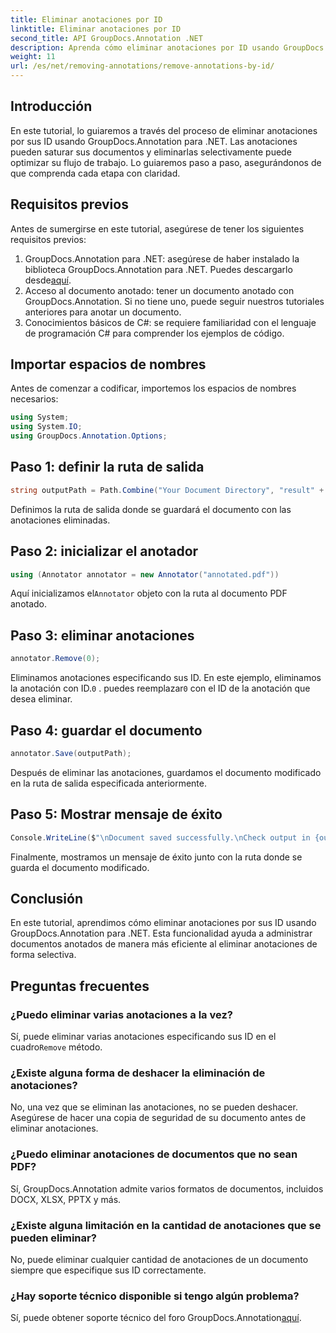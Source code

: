 ```yaml
---
title: Eliminar anotaciones por ID
linktitle: Eliminar anotaciones por ID
second_title: API GroupDocs.Annotation .NET
description: Aprenda cómo eliminar anotaciones por ID usando GroupDocs.Annotation para .NET. Optimice el flujo de trabajo de sus documentos de manera eficiente.
weight: 11
url: /es/net/removing-annotations/remove-annotations-by-id/
---
```

## Introducción
En este tutorial, lo guiaremos a través del proceso de eliminar anotaciones por sus ID usando GroupDocs.Annotation para .NET. Las anotaciones pueden saturar sus documentos y eliminarlas selectivamente puede optimizar su flujo de trabajo. Lo guiaremos paso a paso, asegurándonos de que comprenda cada etapa con claridad.
## Requisitos previos
Antes de sumergirse en este tutorial, asegúrese de tener los siguientes requisitos previos:
1.  GroupDocs.Annotation para .NET: asegúrese de haber instalado la biblioteca GroupDocs.Annotation para .NET. Puedes descargarlo desde[aquí](https://releases.groupdocs.com/annotation/net/).
2. Acceso al documento anotado: tener un documento anotado con GroupDocs.Annotation. Si no tiene uno, puede seguir nuestros tutoriales anteriores para anotar un documento.
3. Conocimientos básicos de C#: se requiere familiaridad con el lenguaje de programación C# para comprender los ejemplos de código.

## Importar espacios de nombres
Antes de comenzar a codificar, importemos los espacios de nombres necesarios:
```csharp
using System;
using System.IO;
using GroupDocs.Annotation.Options;
```

## Paso 1: definir la ruta de salida
```csharp
string outputPath = Path.Combine("Your Document Directory", "result" + Path.GetExtension("input.pdf"));
```
Definimos la ruta de salida donde se guardará el documento con las anotaciones eliminadas.
## Paso 2: inicializar el anotador
```csharp
using (Annotator annotator = new Annotator("annotated.pdf"))
```
 Aquí inicializamos el`Annotator` objeto con la ruta al documento PDF anotado.
## Paso 3: eliminar anotaciones
```csharp
annotator.Remove(0);
```
 Eliminamos anotaciones especificando sus ID. En este ejemplo, eliminamos la anotación con ID.`0` . puedes reemplazar`0` con el ID de la anotación que desea eliminar.
## Paso 4: guardar el documento
```csharp
annotator.Save(outputPath);
```
Después de eliminar las anotaciones, guardamos el documento modificado en la ruta de salida especificada anteriormente.
## Paso 5: Mostrar mensaje de éxito
```csharp
Console.WriteLine($"\nDocument saved successfully.\nCheck output in {outputPath}.");
```
Finalmente, mostramos un mensaje de éxito junto con la ruta donde se guarda el documento modificado.

## Conclusión
En este tutorial, aprendimos cómo eliminar anotaciones por sus ID usando GroupDocs.Annotation para .NET. Esta funcionalidad ayuda a administrar documentos anotados de manera más eficiente al eliminar anotaciones de forma selectiva.
## Preguntas frecuentes
### ¿Puedo eliminar varias anotaciones a la vez?
 Sí, puede eliminar varias anotaciones especificando sus ID en el cuadro`Remove` método.
### ¿Existe alguna forma de deshacer la eliminación de anotaciones?
No, una vez que se eliminan las anotaciones, no se pueden deshacer. Asegúrese de hacer una copia de seguridad de su documento antes de eliminar anotaciones.
### ¿Puedo eliminar anotaciones de documentos que no sean PDF?
Sí, GroupDocs.Annotation admite varios formatos de documentos, incluidos DOCX, XLSX, PPTX y más.
### ¿Existe alguna limitación en la cantidad de anotaciones que se pueden eliminar?
No, puede eliminar cualquier cantidad de anotaciones de un documento siempre que especifique sus ID correctamente.
### ¿Hay soporte técnico disponible si tengo algún problema?
 Sí, puede obtener soporte técnico del foro GroupDocs.Annotation[aquí](https://forum.groupdocs.com/c/annotation/10).